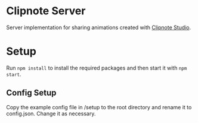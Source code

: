 # Clipnote Server

Server implementation for sharing animations created with [Clipnote Studio](https://calcium-chan.itch.io/clipnote).

# Setup
Run `npm install` to install the required packages and then start it with `npm start`.

 ## Config Setup
  Copy the example config file in /setup to the root directory and rename it to config.json. Change it as necessary.
